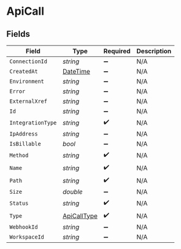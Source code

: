 # ApiCall


## Fields

| Field                                                                                 | Type                                                                                  | Required                                                                              | Description                                                                           |
| ------------------------------------------------------------------------------------- | ------------------------------------------------------------------------------------- | ------------------------------------------------------------------------------------- | ------------------------------------------------------------------------------------- |
| `ConnectionId`                                                                        | *string*                                                                              | :heavy_minus_sign:                                                                    | N/A                                                                                   |
| `CreatedAt`                                                                           | [DateTime](https://learn.microsoft.com/en-us/dotnet/api/system.datetime?view=net-5.0) | :heavy_minus_sign:                                                                    | N/A                                                                                   |
| `Environment`                                                                         | *string*                                                                              | :heavy_minus_sign:                                                                    | N/A                                                                                   |
| `Error`                                                                               | *string*                                                                              | :heavy_minus_sign:                                                                    | N/A                                                                                   |
| `ExternalXref`                                                                        | *string*                                                                              | :heavy_minus_sign:                                                                    | N/A                                                                                   |
| `Id`                                                                                  | *string*                                                                              | :heavy_minus_sign:                                                                    | N/A                                                                                   |
| `IntegrationType`                                                                     | *string*                                                                              | :heavy_check_mark:                                                                    | N/A                                                                                   |
| `IpAddress`                                                                           | *string*                                                                              | :heavy_minus_sign:                                                                    | N/A                                                                                   |
| `IsBillable`                                                                          | *bool*                                                                                | :heavy_minus_sign:                                                                    | N/A                                                                                   |
| `Method`                                                                              | *string*                                                                              | :heavy_check_mark:                                                                    | N/A                                                                                   |
| `Name`                                                                                | *string*                                                                              | :heavy_check_mark:                                                                    | N/A                                                                                   |
| `Path`                                                                                | *string*                                                                              | :heavy_check_mark:                                                                    | N/A                                                                                   |
| `Size`                                                                                | *double*                                                                              | :heavy_minus_sign:                                                                    | N/A                                                                                   |
| `Status`                                                                              | *string*                                                                              | :heavy_check_mark:                                                                    | N/A                                                                                   |
| `Type`                                                                                | [ApiCallType](../../Models/Components/ApiCallType.md)                                 | :heavy_check_mark:                                                                    | N/A                                                                                   |
| `WebhookId`                                                                           | *string*                                                                              | :heavy_minus_sign:                                                                    | N/A                                                                                   |
| `WorkspaceId`                                                                         | *string*                                                                              | :heavy_minus_sign:                                                                    | N/A                                                                                   |